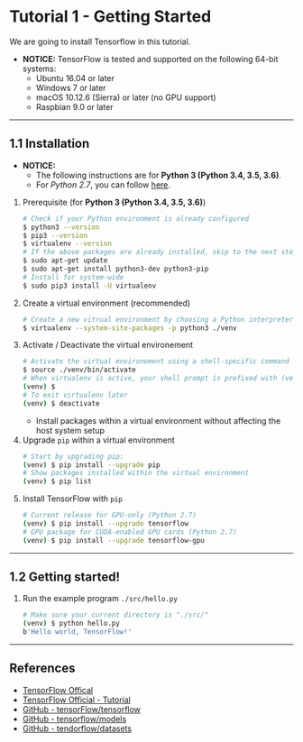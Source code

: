 # Tutorial 1 - Getting Started

We are going to install Tensorflow in this tutorial.

* **NOTICE:** TensorFlow is tested and supported on the following 64-bit systems:
    * Ubuntu 16.04 or later
    * Windows 7 or later
    * macOS 10.12.6 (Sierra) or later (no GPU support)
    * Raspbian 9.0 or later

---
## 1.1 Installation 

* **NOTICE:**
    * The following instructions are for **Python 3 (Python 3.4, 3.5, 3.6)**.
    * For *Python 2.7*, you can follow [here](https://www.tensorflow.org/install/pip?lang=python2).

1. Prerequisite (for **Python 3 (Python 3.4, 3.5, 3.6)**)
    ```bash
    # Check if your Python environment is already configured
    $ python3 --version
    $ pip3 --version
    $ virtualenv --version
    # If the above packages are already installed, skip to the next step
    $ sudo apt-get update
    $ sudo apt-get install python3-dev python3-pip
    # Install for system-wide
    $ sudo pip3 install -U virtualenv
    ```
2. Create a virtual environment (recommended)
    ```bash
    # Create a new vitrual environment by choosing a Python interpreter and making a ./env directory to hold it
    $ virtualenv --system-site-packages -p python3 ./venv
3. Activate / Deactivate the virtual environement
    ```bash
    # Activate the virtual environement using a shell-specific command (e.g., sg, bash, etc.)
    $ source ./venv/bin/activate
    # When virtualenv is active, your shell prompt is prefixed with (venv).
    (venv) $
    # To exit virtualenv later
    (venv) $ deactivate
    ```
    * Install packages within a virtual environment without affecting the host system setup
4. Upgrade `pip` within a virtual environment
    ```bash
    # Start by upgrading pip:
    (venv) $ pip install --upgrade pip
    # Show packages installed within the virtual environment
    (venv) $ pip list
    ```
5. Install TensorFlow with `pip`
     ```bash
     # Current release for GPU-only (Python 2.7)
     (venv) $ pip install --upgrade tensorflow
     # GPU package for CUDA-enabled GPU cards (Python 2.7)
     (venv) $ pip install --upgrade tensorflow-gpu
     ```

---
## 1.2 Getting started!

1. Run the example program `./src/hello.py`
    ```bash
    # Make sure your current directory is "./src/"
    (venv) $ python hello.py
    b'Hello world, TensorFlow!'
    ```

---
## References

* [TensorFlow Offical](https://www.tensorflow.org/)
* [TensorFlow Official - Tutorial](https://www.tensorflow.org/tutorials/)
* [GitHub - tensorFlow/tensorflow](https://github.com/tensorflow/tensorflow)
* [GitHub - tensorflow/models](https://github.com/tensorflow/models)
* [GitHub - tendorflow/datasets](https://github.com/tensorflow/datasets)
